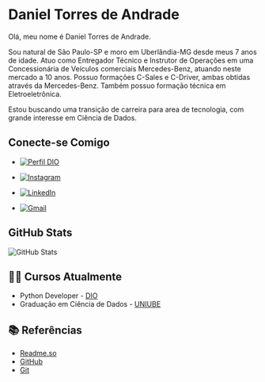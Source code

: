 
# __Daniel Torres de Andrade__

Olá, meu nome é Daniel Torres de Andrade.

Sou natural de São Paulo-SP e moro em Uberlândia-MG desde meus 7 anos de idade.
Atuo como Entregador Técnico e Instrutor de Operações em uma Concessionária de Veículos comerciais Mercedes-Benz, atuando neste mercado a 10 anos.
Possuo formações C-Sales e C-Driver, ambas obtidas através da Mercedes-Benz.
Também possuo formação técnica em Eletroeletrônica.

Estou buscando uma transição de carreira para area de tecnologia, com grande interesse em Ciência de Dados.

## Conecte-se Comigo

- [![Perfil DIO](https://img.shields.io/badge/-Meu%20Perfil%20na%20DIO-30A3DC?style=for-the-badge)](https://web.dio.me/users/danieltorresandrade/)

- [![Instagram](https://img.shields.io/badge/-Instagram-%23E4405F?style=for-the-badge&logo=instagram&logoColor=white)](https://www.instagram.com/danieltorres.mbtrucksbrasil?igsh=MTR3amM4em8ybzkwMw==)

- [![LinkedIn](https://img.shields.io/badge/-LinkedIn-000?style=for-the-badge&logo=linkedin&logoColor=30A3DC)](https://www.linkedin.com/in/daniel-torres-de-andrade-19a4742b4)

- [![Gmail](https://img.shields.io/badge/Gmail-333333?style=for-the-badge&logo=gmail&logoColor=red)](mailto:danieltorresandrade@gmail.com)

## GitHub Stats

![GitHub Stats](https://github-readme-stats.vercel.app/api?username=Danieltandrade&theme=transparent&bg_color=000&border_color=30A3DC&show_icons=true&icon_color=30A3DC&title_color=E94D5F&text_color=FFF)

## 👨‍🎓 Cursos Atualmente

- Python Developer - [DIO](https://www.dio.me/)
- Graduação em Ciência de Dados - [UNIUBE](https://www.uniube.br/)

## 📚 Referências

- [Readme.so](https://readme.so/pt/)
- [GitHub](https://github.com/)
- [Git](https://git-scm.com/doc)
